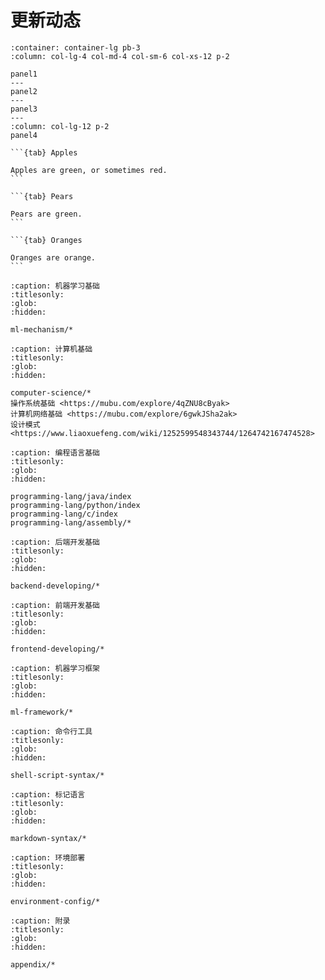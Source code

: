 # 更新动态

```{panels}
:container: container-lg pb-3
:column: col-lg-4 col-md-4 col-sm-6 col-xs-12 p-2

panel1
---
panel2
---
panel3
---
:column: col-lg-12 p-2
panel4
```

````{tabs}
```{tab} Apples

Apples are green, or sometimes red.
```

```{tab} Pears

Pears are green.
```

```{tab} Oranges

Oranges are orange.
```
````

```{toctree}
:caption: 机器学习基础
:titlesonly:
:glob:
:hidden:

ml-mechanism/*
```

```{toctree}
:caption: 计算机基础
:titlesonly:
:glob:
:hidden:

computer-science/*
操作系统基础 <https://mubu.com/explore/4qZNU8cByak>
计算机网络基础 <https://mubu.com/explore/6gwkJSha2ak>
设计模式 <https://www.liaoxuefeng.com/wiki/1252599548343744/1264742167474528>
```

```{toctree}
:caption: 编程语言基础
:titlesonly:
:glob:
:hidden:

programming-lang/java/index
programming-lang/python/index
programming-lang/c/index
programming-lang/assembly/*
```

```{toctree}
:caption: 后端开发基础
:titlesonly:
:glob:
:hidden:

backend-developing/*
```

```{toctree}
:caption: 前端开发基础
:titlesonly:
:glob:
:hidden:

frontend-developing/*
```

```{toctree}
:caption: 机器学习框架
:titlesonly:
:glob:
:hidden:

ml-framework/*
```

```{toctree}
:caption: 命令行工具
:titlesonly:
:glob:
:hidden:

shell-script-syntax/*
```

```{toctree}
:caption: 标记语言
:titlesonly:
:glob:
:hidden:

markdown-syntax/*
```

```{toctree}
:caption: 环境部署
:titlesonly:
:glob:
:hidden:

environment-config/*
```

```{toctree}
:caption: 附录
:titlesonly:
:glob:
:hidden:

appendix/*
```
